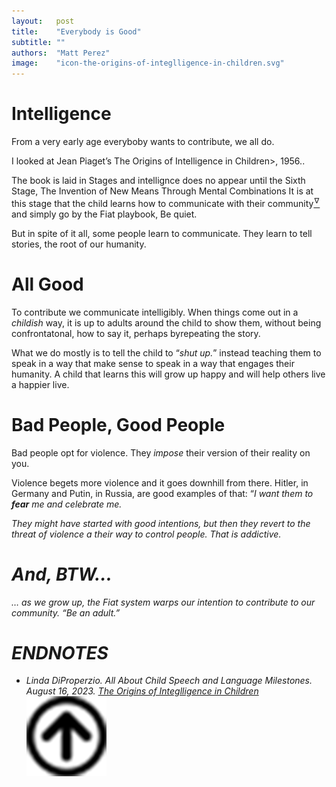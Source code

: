 ```yaml
---
layout:   post
title:    "Everybody is Good"
subtitle: ""
authors:  "Matt Perez"
image:    "icon-the-origins-of-integlligence-in-children.svg"
---
```


<div style='display:none; '>
 <p>Everybody is trying to contribute. For some, the mean is violence, for others, the mean is conversations. We must learn to teach conversations.</p>
</div>

<h1>Intelligence</h1>
 <p>From a very early age everyboby wants to contribute, we all do.</p>
 <p>I looked at Jean Piaget&rsquo;s <span class="_standout;">The Origins of Intelligence in Children>, 1956.</span>.</p>
 <p>The book is laid in Stages and intellignce does no appear until the Sixth Stage, <span class="_standout;">The Invention of New Means Through Mental Combinations</span> It is at this stage that the child learns how to communicate with their community<a href="#en01"><sup id="bm01">&hairsp;&nabla;&hairsp;</sup></a> and simply go by the Fiat playbook, <span class="_standout">Be quiet</span>.</p>
 <p>But in spite of it all, some people learn to communicate. They learn to tell stories, the root of our humanity.</p>

<h1>All Good</h1>
 <p>To contribute we communicate intelligibly. When things come out in a <em>childish</em> way, it is up to adults around the child to show them, without being confrontatonal, how to say it, perhaps byrepeating the story.</p>
 <p>What we do mostly is to tell the child to &ldquo;<em>shut up.</em>&rdquo; instead teaching them to speak in a way that make sense to speak in a way that engages their humanity. A child that learns this will grow up happy and will help others live a happier live.</p>

<h1>Bad People, Good People</h1>
 <p>Bad people opt for violence. They <em>impose</em> their version of their reality on you.</p>
 <p>Violence begets more violence and it goes downhill from there. Hitler, in Germany and Putin, in Russia, are good examples of that: &ldquo;<em>I want them to <strong>fear</strong> me and celebrate me.</p>
 <p>They might have started with good intentions, but then they revert to the threat of violence a their way to control people. That is addictive.</p>

<h1>And, BTW&hellip; </h1>
 <p>&hellip; as we grow up, the Fiat system warps our intention to contribute to our community. &ldquo;Be an adult.&rdquo;</p>

<h1 class="_section">ENDNOTES</h1>
 <ul>
  <li id="en01">
   <p class="_list-item">
    Linda DiProperzio.
    <em>All About Child Speech and Language Milestones</em>.
    August 16, 2023.
    <a href="https://radicals.world/icon-the-origins-of-integlligence-in-children" target="_blank">The Origins of Integlligence in Children </a>
    <a class="_uparrow" href="#bm01"><img src="/assets/img/arrow-up-icon.png"></a>
   </p>
  </li>
 </ul>